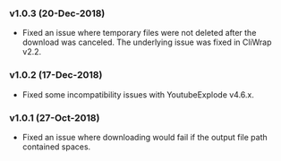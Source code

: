 ### v1.0.3 (20-Dec-2018)

- Fixed an issue where temporary files were not deleted after the download was canceled. The underlying issue was fixed in CliWrap v2.2.

### v1.0.2 (17-Dec-2018)

- Fixed some incompatibility issues with YoutubeExplode v4.6.x.

### v1.0.1 (27-Oct-2018)

- Fixed an issue where downloading would fail if the output file path contained spaces.